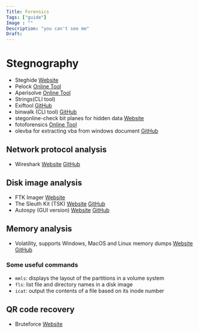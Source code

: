 ```yaml
---
Title: Forensics
Tags: ["guide"]
Image : ""
Description: "you can't see me"
Draft: 
---
```

# Stegnography
- Steghide [Website](http://steghide.sourceforge.net/)
- Pelock [Online Tool](https://www.pelock.com/products/steganography-online-codec)
- Aperisolve [Online Tool](https://aperisolve.fr/)
- Strings(CLI tool)
- Exiftool [GitHub](https://github.com/exiftool/exiftool)
- binwalk (CLI tool) [GitHub](https://gist.github.com/briankip/8f8747a2488af827e3b4)
- stegonline-check bit planes for hidden data [Website](https://stegonline.georgeom.net/upload)
- fotoforensics [Online Tool](https://fotoforensics.com/)
- olevba for extracting vba from windows document [GitHub](https://github.com/decalage2/oletools/wiki/olevba)

## Network protocol analysis
- Wireshark [Website](https://www.wireshark.org/) [GitHub](https://github.com/wireshark/wireshark)

## Disk image analysis
- FTK Imager [Website](https://www.exterro.com/ftk-imager)
- The Sleuth Kit (TSK) [Website](https://www.sleuthkit.org/sleuthkit/) [GitHub](https://github.com/sleuthkit/sleuthkit)
- Autospy (GUI version) [Website](https://autopsy.com) [GitHub](https://github.com/sleuthkit/autopsy)

## Memory analysis
- Volatility, supports Windows, MacOS and Linux memory dumps [Website](https://www.volatilityfoundation.org/) [GitHub](https://github.com/volatilityfoundation/volatility3)

### Some useful commands
- `mmls`: displays  the  layout of the partitions in a volume system
- `fls`: list file and directory names in a disk image
- `icat`: output the contents of a file based on its inode number

## QR code recovery
- Bruteforce [Website](https://merricx.github.io/qrazybox/)
